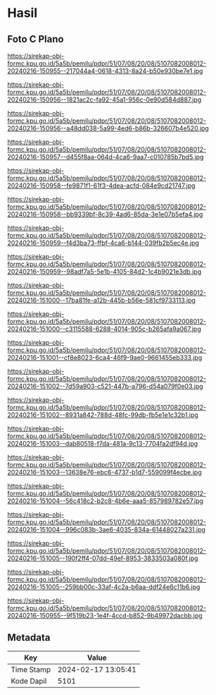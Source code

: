 # Hasil

## Foto C Plano

https://sirekap-obj-formc.kpu.go.id/5a5b/pemilu/pdpr/51/07/08/20/08/5107082008012-20240216-150955--217044a4-0618-4313-8a24-b50e930be7e1.jpg

https://sirekap-obj-formc.kpu.go.id/5a5b/pemilu/pdpr/51/07/08/20/08/5107082008012-20240216-150956--1821ac2c-fa92-45a1-956c-0e90d584d887.jpg

https://sirekap-obj-formc.kpu.go.id/5a5b/pemilu/pdpr/51/07/08/20/08/5107082008012-20240216-150956--a48dd038-5a99-4ed6-b86b-326607b4e520.jpg

https://sirekap-obj-formc.kpu.go.id/5a5b/pemilu/pdpr/51/07/08/20/08/5107082008012-20240216-150957--d455f8aa-064d-4ca6-9aa7-c010785b7bd5.jpg

https://sirekap-obj-formc.kpu.go.id/5a5b/pemilu/pdpr/51/07/08/20/08/5107082008012-20240216-150958--fe9871f1-61f3-4dea-acfd-084e9cd21747.jpg

https://sirekap-obj-formc.kpu.go.id/5a5b/pemilu/pdpr/51/07/08/20/08/5107082008012-20240216-150958--bb9339bf-8c39-4ad6-85da-3e1e07b5efa4.jpg

https://sirekap-obj-formc.kpu.go.id/5a5b/pemilu/pdpr/51/07/08/20/08/5107082008012-20240216-150959--f4d3ba73-ffbf-4ca6-b144-039fb2b5ec4e.jpg

https://sirekap-obj-formc.kpu.go.id/5a5b/pemilu/pdpr/51/07/08/20/08/5107082008012-20240216-150959--98adf7a5-5e1b-4105-84d2-1c4b9021e3db.jpg

https://sirekap-obj-formc.kpu.go.id/5a5b/pemilu/pdpr/51/07/08/20/08/5107082008012-20240216-151000--17ba81fe-a12b-445b-b56e-581cf9733113.jpg

https://sirekap-obj-formc.kpu.go.id/5a5b/pemilu/pdpr/51/07/08/20/08/5107082008012-20240216-151000--c3115588-6288-4014-905c-b265afa9a067.jpg

https://sirekap-obj-formc.kpu.go.id/5a5b/pemilu/pdpr/51/07/08/20/08/5107082008012-20240216-151001--cf8e8023-6ca4-46f9-9ae0-9661455eb333.jpg

https://sirekap-obj-formc.kpu.go.id/5a5b/pemilu/pdpr/51/07/08/20/08/5107082008012-20240216-151002--7d59a903-c521-447b-a796-d54a079f0e03.jpg

https://sirekap-obj-formc.kpu.go.id/5a5b/pemilu/pdpr/51/07/08/20/08/5107082008012-20240216-151002--8931a842-788d-48fc-99db-fb5e1e1c32b1.jpg

https://sirekap-obj-formc.kpu.go.id/5a5b/pemilu/pdpr/51/07/08/20/08/5107082008012-20240216-151003--dab80518-f7da-481a-9c13-7704fa2df94d.jpg

https://sirekap-obj-formc.kpu.go.id/5a5b/pemilu/pdpr/51/07/08/20/08/5107082008012-20240216-151003--13638e76-ebc6-4737-b1d7-559099f4ecbe.jpg

https://sirekap-obj-formc.kpu.go.id/5a5b/pemilu/pdpr/51/07/08/20/08/5107082008012-20240216-151004--56c418c2-b2c8-4b6e-aaa5-857989782e57.jpg

https://sirekap-obj-formc.kpu.go.id/5a5b/pemilu/pdpr/51/07/08/20/08/5107082008012-20240216-151004--996c083b-3ae6-4035-834a-61448027a231.jpg

https://sirekap-obj-formc.kpu.go.id/5a5b/pemilu/pdpr/51/07/08/20/08/5107082008012-20240216-151005--190f2ff4-07dd-49ef-8953-3833503a080f.jpg

https://sirekap-obj-formc.kpu.go.id/5a5b/pemilu/pdpr/51/07/08/20/08/5107082008012-20240216-151005--259bb00c-33af-4c2a-b6aa-ddf24e6c11b6.jpg

https://sirekap-obj-formc.kpu.go.id/5a5b/pemilu/pdpr/51/07/08/20/08/5107082008012-20240216-150955--9f519b23-1e4f-4ccd-b852-9b49972dacbb.jpg


## Metadata

| Key        | Value               |
| ---------- | ------------------- |
| Time Stamp | 2024-02-17 13:05:41 |
| Kode Dapil | 5101                |



